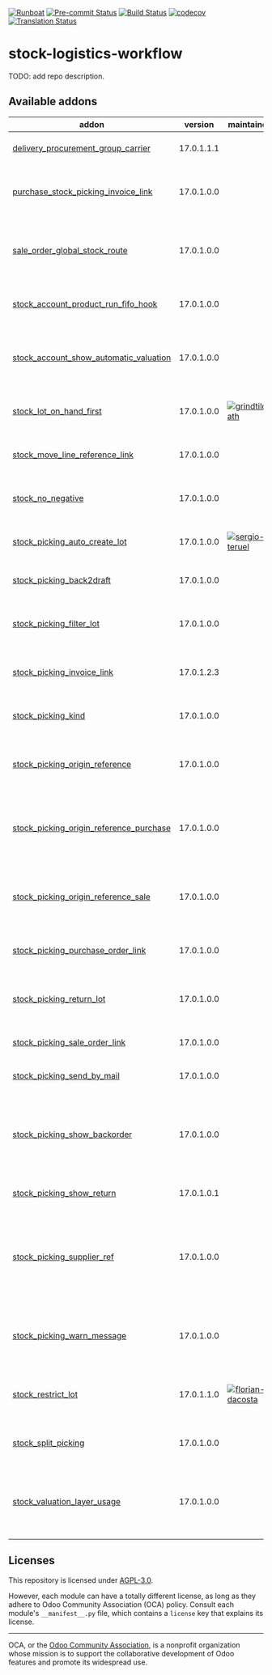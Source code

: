 
[![Runboat](https://img.shields.io/badge/runboat-Try%20me-875A7B.png)](https://runboat.odoo-community.org/builds?repo=OCA/stock-logistics-workflow&target_branch=17.0)
[![Pre-commit Status](https://github.com/OCA/stock-logistics-workflow/actions/workflows/pre-commit.yml/badge.svg?branch=17.0)](https://github.com/OCA/stock-logistics-workflow/actions/workflows/pre-commit.yml?query=branch%3A17.0)
[![Build Status](https://github.com/OCA/stock-logistics-workflow/actions/workflows/test.yml/badge.svg?branch=17.0)](https://github.com/OCA/stock-logistics-workflow/actions/workflows/test.yml?query=branch%3A17.0)
[![codecov](https://codecov.io/gh/OCA/stock-logistics-workflow/branch/17.0/graph/badge.svg)](https://codecov.io/gh/OCA/stock-logistics-workflow)
[![Translation Status](https://translation.odoo-community.org/widgets/stock-logistics-workflow-17-0/-/svg-badge.svg)](https://translation.odoo-community.org/engage/stock-logistics-workflow-17-0/?utm_source=widget)

<!-- /!\ do not modify above this line -->

# stock-logistics-workflow

TODO: add repo description.

<!-- /!\ do not modify below this line -->

<!-- prettier-ignore-start -->

[//]: # (addons)

Available addons
----------------
addon | version | maintainers | summary
--- | --- | --- | ---
[delivery_procurement_group_carrier](delivery_procurement_group_carrier/) | 17.0.1.1.1 |  | Delivery Procurement Group Carrier
[purchase_stock_picking_invoice_link](purchase_stock_picking_invoice_link/) | 17.0.1.0.0 |  | Adds link between purchases, pickings and invoices
[sale_order_global_stock_route](sale_order_global_stock_route/) | 17.0.1.0.0 |  | Add the possibility to choose one warehouse path for an order
[stock_account_product_run_fifo_hook](stock_account_product_run_fifo_hook/) | 17.0.1.0.0 |  | Add more flexibility in the run fifo method.
[stock_account_show_automatic_valuation](stock_account_show_automatic_valuation/) | 17.0.1.0.0 |  | Allow automatic valuation for stock moves in community edition
[stock_lot_on_hand_first](stock_lot_on_hand_first/) | 17.0.1.0.0 | [![grindtildeath](https://github.com/grindtildeath.png?size=30px)](https://github.com/grindtildeath) | Allows to display lots on hand first in M2o fields
[stock_move_line_reference_link](stock_move_line_reference_link/) | 17.0.1.0.0 |  | Add link in stock move line references.
[stock_no_negative](stock_no_negative/) | 17.0.1.0.0 |  | Disallow negative stock levels by default
[stock_picking_auto_create_lot](stock_picking_auto_create_lot/) | 17.0.1.0.0 | [![sergio-teruel](https://github.com/sergio-teruel.png?size=30px)](https://github.com/sergio-teruel) | Auto create lots for incoming pickings
[stock_picking_back2draft](stock_picking_back2draft/) | 17.0.1.0.0 |  | Reopen cancelled pickings
[stock_picking_filter_lot](stock_picking_filter_lot/) | 17.0.1.0.0 |  | In picking out lots' selection, filter lots based on their location
[stock_picking_invoice_link](stock_picking_invoice_link/) | 17.0.1.2.3 |  | Adds link between pickings and invoices
[stock_picking_kind](stock_picking_kind/) | 17.0.1.0.0 |  | Computes the kind of picking based on locations
[stock_picking_origin_reference](stock_picking_origin_reference/) | 17.0.1.0.0 |  | Add clickable button to the Transfer Source Document.
[stock_picking_origin_reference_purchase](stock_picking_origin_reference_purchase/) | 17.0.1.0.0 |  | Transfer to Purchase Order navigation from the Source Document.
[stock_picking_origin_reference_sale](stock_picking_origin_reference_sale/) | 17.0.1.0.0 |  | Transfer to Sales Order navigation from the Source Document.
[stock_picking_purchase_order_link](stock_picking_purchase_order_link/) | 17.0.1.0.0 |  | Link between picking and purchase order
[stock_picking_return_lot](stock_picking_return_lot/) | 17.0.1.0.0 |  | Propagate SN/lots from origin picking to return picking.
[stock_picking_sale_order_link](stock_picking_sale_order_link/) | 17.0.1.0.0 |  | Link between picking and sale order
[stock_picking_send_by_mail](stock_picking_send_by_mail/) | 17.0.1.0.0 |  | Send stock picking by email
[stock_picking_show_backorder](stock_picking_show_backorder/) | 17.0.1.0.0 |  | Provides a new field on stock pickings, allowing to display the corresponding backorders.
[stock_picking_show_return](stock_picking_show_return/) | 17.0.1.0.1 |  | Show returns on stock pickings
[stock_picking_supplier_ref](stock_picking_supplier_ref/) | 17.0.1.0.0 |  | Adds a supplier reference field inside supplier's pickings and allows search for this reference.
[stock_picking_warn_message](stock_picking_warn_message/) | 17.0.1.0.0 |  | Add a popup warning on picking to ensure warning is populated
[stock_restrict_lot](stock_restrict_lot/) | 17.0.1.1.0 | [![florian-dacosta](https://github.com/florian-dacosta.png?size=30px)](https://github.com/florian-dacosta) | Base module that add back the concept of restrict lot on stock move
[stock_split_picking](stock_split_picking/) | 17.0.1.0.0 |  | Split a picking in two not transferred pickings
[stock_valuation_layer_usage](stock_valuation_layer_usage/) | 17.0.1.0.0 |  | Trace where has the stock valuation been used in, including the quantities taken.

[//]: # (end addons)

<!-- prettier-ignore-end -->

## Licenses

This repository is licensed under [AGPL-3.0](LICENSE).

However, each module can have a totally different license, as long as they adhere to Odoo Community Association (OCA)
policy. Consult each module's `__manifest__.py` file, which contains a `license` key
that explains its license.

----
OCA, or the [Odoo Community Association](http://odoo-community.org/), is a nonprofit
organization whose mission is to support the collaborative development of Odoo features
and promote its widespread use.
